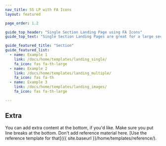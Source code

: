 ```yaml
---
nav_title: SS LP with FA Icons
layout: featured

page_order: 1.2

guide_top_header: "Single Section Landing Page using FA Icons"
guide_top_text: "Single Section Landing Pages are great for a large section with little or no division between the pages in the section. This particular template uses the 'featured' layout yaml parameter ('layout: featured'), which allows you to add extra information at the bottom of the page. If you need to extra sections, use the multi-section Landing Page page type using the 'dev_guide' layout yaml parameter."

guide_featured_title: "Section"
guide_featured_list:
  - name: Example 1
    link: /docs/home/templates/landing_single/
    fa_icon: fas fa-th-large
  - name: Example 2
    link: /docs/home/templates/landing_multiple/
    fa_icon: fas fa-th
  - name: Example 3
    link: /docs/home/templates/landing_images/
    fa_icon: fas fa-th-large

---
```


## Extra

You can add extra content at the bottom, if you'd like. Make sure you put line breaks at the bottom. Don't add reference material here. [Use the reference template for that]({{ site.baseurl }}/home/templates/reference/).

<br>

<br>
